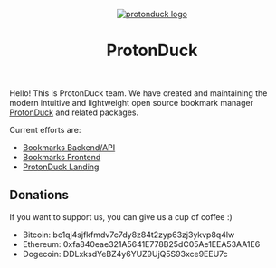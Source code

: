 <p align="center">
    <a href="https://github.com/protonduck" target="_blank">
        <img src="https://avatars0.githubusercontent.com/u/92161833" alt="protonduck logo">
    </a>
    <h1 align="center">ProtonDuck</h1>
    <br>
</p>

Hello! This is ProtonDuck team. We have created and maintaining the modern intuitive and lightweight open source bookmark manager [ProtonDuck](https://github.com/protonduck) and related packages.

Current efforts are:

- [Bookmarks Backend/API](https://github.com/protonduck/bookmarks)
- [Bookmarks Frontend](https://github.com/protonduck/bookmarks-frontend)
- [ProtonDuck Landing](https://github.com/protonduck/bookmarks-landing)

## Donations

If you want to support us, you can give us a cup of coffee :)

- Bitcoin: bc1qj4sjfkfmdv7c7dy8z84t2zyp63zj3ykvp8q4lw
- Ethereum: 0xfa840eae321A5641E778B25dC05Ae1EEA53AA1E6
- Dogecoin: DDLxksdYeBZ4y6YUZ9UjQ5S93xce9EEU7c
